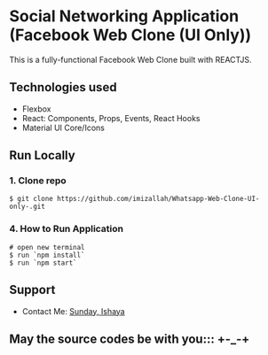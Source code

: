 # Social Networking Application (Facebook Web Clone (UI Only))

This is a fully-functional Facebook Web Clone built with REACTJS.


## Technologies used

- Flexbox
- React: Components, Props, Events, React Hooks
- Material UI Core/Icons

## Run Locally

### 1. Clone repo

```
$ git clone https://github.com/imizallah/Whatsapp-Web-Clone-UI-only-.git
```

### 4. How to Run Application

```
# open new terminal
$ run `npm install`
$ run `npm start`
```

## Support

- Contact Me: [Sunday, Ishaya](ishayasunday@gmail.com)

## May the source codes be with you::: +-_-+
